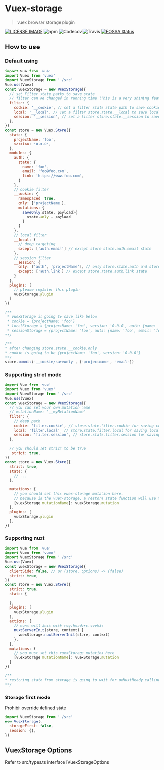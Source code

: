 # Vuex-storage
> vuex browser storage plugin

[![LICENSE IMAGE]](https://www.npmjs.org/package/vuex-storage)
![npm](https://img.shields.io/npm/v/vuex-storage.svg)
![Codecov](https://img.shields.io/codecov/c/github/bichikim/vuex-storage.svg)
![Travis](https://img.shields.io/travis/bichikim/vuex-storage.svg)
[![FOSSA Status](https://app.fossa.io/api/projects/git%2Bgithub.com%2Fbichikim%2Fvuex-storage.svg?type=shield)](https://app.fossa.io/projects/git%2Bgithub.com%2Fbichikim%2Fvuex-storage?ref=badge_shield)

[LICENSE IMAGE]:https://img.shields.io/npm/l/vuex-storage.svg
[NPM LINK]:https://www.npmjs.org/package/vuex-storage
## How to use
### Default using
```javascript
import Vue from 'vue'
import Vuex from 'vuex'
import VuexStorage from './src'
Vue.use(Vuex)
const vuexStorage = new VuexStorage({
  // set Filter state paths to save state
  // filter can be changed in running time (This is a very shining feature of This library)
  filter: {
    cookie: '__cookie', // set a filter state state path to save cookie
    local: '__local', // set a filter store.state.__local to save localStorage
    session: '__session', // set a filter store.state.__session to save sessionStorage
  },
})
const store = new Vuex.Store({
  state: {
    projectName: 'foo',
    version: '0.0.0',
  },
  modules: {
    auth: {
      state: {
        name: 'foo',
        email: 'foo@foo.com',
        link: 'https://www.foo.com',
      }
    },
    // cookie filter
    __cookie: {
      namespaced: true,
      only: ['projectName'],
      mutations: {
        saveOnly(state, payload){
          state.only = payload
        }
      }
    },
    // local filter
    __local: {
      // deep targeting
      except: ['auth.email'] // except store.state.auth.email state 
    },
    // session filter
    __session: {
      only: ['auth', 'projectName'], // only store.state.auth and store.state.projectName
      except: ['auth.link'] // except store.state.auth.link state
    }
  },
  plugins: [
    // please register this plugin
    vuexStorage.plugin
  ]
})

/**
 * vuexStorage is going to save like below
 * cookie = {projectName: 'foo'}
 * localStorage = {projectName: 'foo', version: '0.0.0', auth: {name: 'foo', link: 'https://www.foo.com'}}
 * sessionStorage = {projectName: 'foo', auth: {name: 'foo', email: 'foo@foo.com'}}
**/

/**
* after changing store.state.__cookie.only
* cookie is going to be {projectName: 'foo', version: '0.0.0'}
**/
store.commit('__cookie/saveOnly', ['projectName', 'email'])

```
### Supporting strict mode
```javascript
import Vue from 'vue'
import Vuex from 'vuex'
import VuexStorage from './src'
Vue.use(Vuex)
const vuexStorage = new VuexStorage({
  // you can set your own mutation name
  // mutationName: '__myMutationName'
  filter: {
    // deep path
    cookie: 'filter.cookie', // store.state.filter.cookie for saving cookie
    local: 'filter.local', // store.state.filter.local for saving localStorage
    session: 'filter.session', // store.state.filter.session for saving sessionStorage
  },
  
  // you should set strict to be true
   strict: true,
})
const store = new Vuex.Store({
  strict: true,
  state: {
    // ...
  },

  mutations: {
    // you should set this vuex-storage mutation here.
    // because in the vuex-storage, a restore state function will use the below mutation
    [vuexStorage.mutationName]: vuexStorage.mutation
  },
  plugins: [
    vuexStorage.plugin
  ],
})

```

### Supporting nuxt
```javascript
import Vue from 'vue'
import Vuex from 'vuex'
import VuexStorage from './src'
Vue.use(Vuex)
const vuexStorage = new VuexStorage({
  clientSide: false, // or (store, options) => (false)
  strict: true,
})
const store = new Vuex.Store({
  strict: true,
  state: {
    
  },
  plugins: [
    vuexStorage.plugin
  ],
  actions: {
    // nuxt will init with req.headers.cookie
    nuxtServerInit(store, context) {
      vuexStorage.nuxtServerInit(store, context)
    },
  },
  mutations: {
    // you must set this vuexStorage mutation here
    [vuexStorage.mutationName]: vuexStorage.mutation
  }
})

/**
* restoring state from storage is going to wait for onNuxtReady calling
**/


```

### Storage first mode
Prohibit override defined state

```javascript
import VuexStorage from './src'
new VuexStorage({
  storageFirst: false,
  session: {},
})
```

## VuexStorage Options
Refer to src/types.ts interface IVuexStorageOptions



